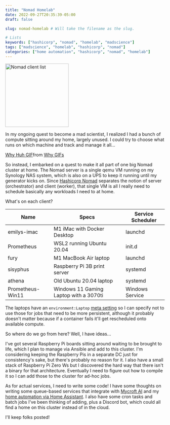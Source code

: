 ```yaml
---
title: "Nomad Homelab"
date: 2022-09-27T20:35:39-05:00
draft: false

slug: nomad-homelab # Will take the filename as the slug.

# Lists
keywords: ["hashicorp", "nomad", "homelab", "madscience"]
tags: ["madscience", "homelab", "hashicorp", "nomad"]
categories: ["home automation", "hashicorp", "nomad", "homelab"]
---
```


<img src="/nomad-clients.jpeg" alt="Nomad client list" width="200"/>

In my ongoing quest to become a mad scientist, I realized I had a bunch of compute sitting around my home, largely unused. I could try to choose what runs on which machine and track and manage it all...

<div class="tenor-gif-embed" data-postid="13199396" data-share-method="host" data-aspect-ratio="1.77914" data-width="100%"><a href="https://tenor.com/view/why-huh-but-why-gif-13199396">Why Huh GIF</a>from <a href="https://tenor.com/search/why-gifs">Why GIFs</a></div> <script type="text/javascript" async src="https://tenor.com/embed.js"></script>

So instead, I embarked on a quest to make it all part of one big Nomad cluster at home. The Nomad server is a single qemu VM running on my Synology NAS system, which is also on a UPS to keep it running until my generator kicks on. Since [Hashicorp Nomad](https://nomadproject.io) separates the notion of server (orchestrator) and client (worker), that single VM is all I really need to schedule basically any workloads I need to at home.

What's on each client?

| Name             | Specs                                  | Service Scheduler |
| ---------------- | -------------------------------------- | ----------------- |
| emilys-imac      | M1 iMac with Docker Desktop            | launchd           |
| Prometheus       | WSL2 running Ubuntu 20.04              | init.d            |
| fury             | M1 MacBook Air laptop                  | launchd           |
| sisyphus         | Raspberry Pi 3B print server           | systemd           |
| athena           | Old Ubuntu 20.04 laptop                | systemd           |
| Prometheus-Win11 | Windows 11 Gaming Laptop with a 3070ti | Windows Service   |

The laptops have an `environment:Laptop` [meta setting](https://www.nomadproject.io/docs/configuration/client#custom-metadata-network-speed-and-node-class) so I can specify not to use those for jobs that need to be more persistent, although it probably doesn't matter because if a container fails it'll get rescheduled onto available compute.

So where do we go from here? Well, I have ideas...

I've got several Raspberry Pi boards sitting around waiting to be brought to life, which I plan to manage via Ansible and add to this cluster. I'm considering keeping the Raspberry Pis in a separate DC just for consistency's sake, but there's probably no reason for it. I also have a small stack of Raspberry Pi Zero Ws but I discovered the hard way that there isn't a binary for that architecture. Eventually I need to figure out how to compile it so I can add those to the cluster for ad-hoc jobs.

As for actual services, I need to write some code! I have some thoughts on writing some queue-based services that integrate with [Mycroft AI](https://mycroft.ai) and my [home automation via Home Assistant](https://www.home-assistant.io/). I also have some cron tasks and batch jobs I've been thinking of adding, plus a Discord bot, which could all find a home on this cluster instead of in the cloud.

I'll keep folks posted!
